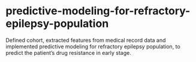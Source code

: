 # predictive-modeling-for-refractory-epilepsy-population
Defined cohort, extracted features from medical record data and implemented predictive modeling for refractory epilepsy population, to predict the patient’s drug resistance in early stage.
